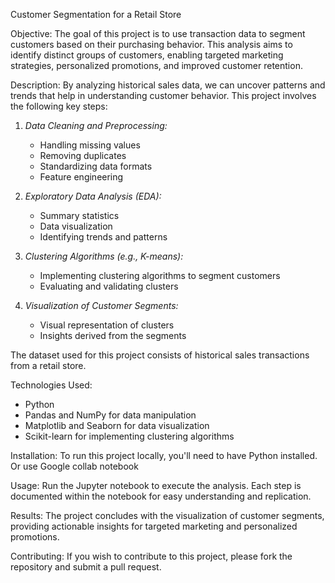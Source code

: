 Customer Segmentation for a Retail Store

Objective:
The goal of this project is to use transaction data to segment customers based on their purchasing behavior. This analysis aims to identify distinct groups of customers, enabling targeted marketing strategies, personalized promotions, and improved customer retention.

Description:
By analyzing historical sales data, we can uncover patterns and trends that help in understanding customer behavior. This project involves the following key steps:

1. *Data Cleaning and Preprocessing:* 
   - Handling missing values
   - Removing duplicates
   - Standardizing data formats
   - Feature engineering

2. *Exploratory Data Analysis (EDA):* 
   - Summary statistics
   - Data visualization
   - Identifying trends and patterns

3. *Clustering Algorithms (e.g., K-means):* 
   - Implementing clustering algorithms to segment customers
   - Evaluating and validating clusters

4. *Visualization of Customer Segments:* 
   - Visual representation of clusters
   - Insights derived from the segments

The dataset used for this project consists of historical sales transactions from a retail store. 

Technologies Used:
- Python
- Pandas and NumPy for data manipulation
- Matplotlib and Seaborn for data visualization
- Scikit-learn for implementing clustering algorithms

Installation:
To run this project locally, you'll need to have Python installed. Or use Google collab notebook 

Usage:
Run the Jupyter notebook to execute the analysis. Each step is documented within the notebook for easy understanding and replication.

Results:
The project concludes with the visualization of customer segments, providing actionable insights for targeted marketing and personalized promotions.

Contributing:
If you wish to contribute to this project, please fork the repository and submit a pull request.
